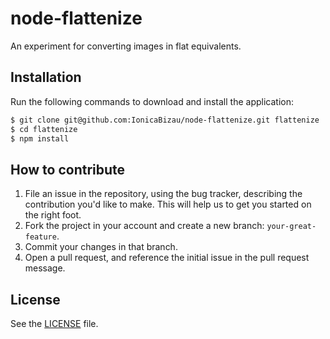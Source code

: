 # node-flattenize
An experiment for converting images in flat equivalents.

## Installation
Run the following commands to download and install the application:

```sh
$ git clone git@github.com:IonicaBizau/node-flattenize.git flattenize
$ cd flattenize
$ npm install
```

## How to contribute

1. File an issue in the repository, using the bug tracker, describing the
   contribution you'd like to make. This will help us to get you started on the
   right foot.
2. Fork the project in your account and create a new branch:
   `your-great-feature`.
3. Commit your changes in that branch.
4. Open a pull request, and reference the initial issue in the pull request
   message.

## License
See the [LICENSE](./LICENSE) file.
